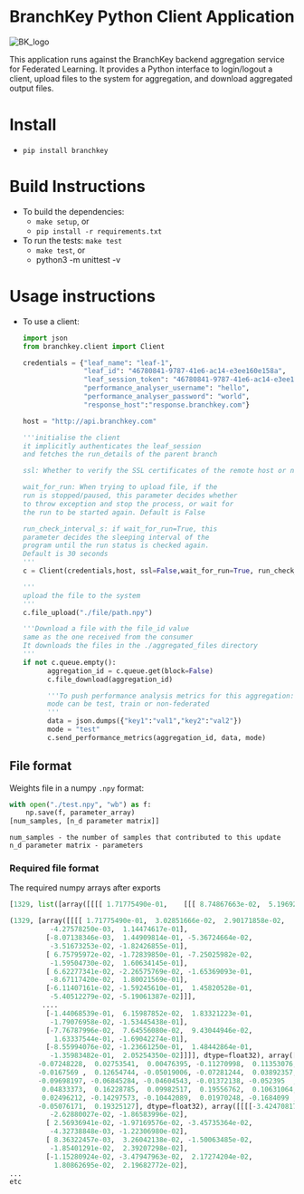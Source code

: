 # BranchKey Python Client Application

![BK_logo](https://branchkey.com/wp-content/uploads/elementor/thumbs/branchkeytext-q0lwtzdsb6aaj26q2mj2lpksk47abbz9fd1gndr1l0.png)

This application runs against the BranchKey backend aggregation service for Federated Learning.
It provides a Python interface to login/logout a client, upload files to the system for aggregation,
and download aggregated output files.

# Install

- `pip install branchkey`

# Build Instructions

- To build the dependencies:
  - `make setup`, or
  - `pip install -r requirements.txt`
- To run the tests: `make test`
  - `make test`, or
  - python3 -m unittest -v

# Usage instructions

- To use a client:

  ```python
  import json
  from branchkey.client import Client

  credentials = {"leaf_name": "leaf-1",
                 "leaf_id": "46780841-9787-41e6-ac14-e3ee160e158a",
                 "leaf_session_token": "46780841-9787-41e6-ac14-e3ee160e158a",
                 "performance_analyser_username": "hello",
                 "performance_analyser_password": "world",
                 "response_host":"response.branchkey.com"}

  host = "http://api.branchkey.com"

  '''initialise the client
  it implicitly authenticates the leaf_session
  and fetches the run_details of the parent branch

  ssl: Whether to verify the SSL certificates of the remote host or not

  wait_for_run: When trying to upload file, if the
  run is stopped/paused, this parameter decides whether
  to throw exception and stop the process, or wait for
  the run to be started again. Default is False

  run_check_interval_s: if wait_for_run=True, this
  parameter decides the sleeping interval of the
  program until the run status is checked again.
  Default is 30 seconds
  '''
  c = Client(credentials,host, ssl=False,wait_for_run=True, run_check_interval_s=15)

  '''
  upload the file to the system
  '''
  c.file_upload("./file/path.npy")

  '''Download a file with the file_id value
  same as the one received from the consumer
  It downloads the files in the ./aggregated_files directory
  '''
  if not c.queue.empty():
        aggregation_id = c.queue.get(block=False)
        c.file_download(aggregation_id)

        '''To push performance analysis metrics for this aggregation:
        mode can be test, train or non-federated
        '''
        data = json.dumps({"key1":"val1","key2":"val2"})
        mode = "test"
        c.send_performance_metrics(aggregation_id, data, mode)
  ```

## File format

Weights file in a numpy `.npy` format:

```python
with open("./test.npy", "wb") as f:
    np.save(f, parameter_array)
[num_samples, [n_d parameter matrix]]
```

```
num_samples - the number of samples that contributed to this update
n_d parameter matrix - parameters
```

### Required file format

The required numpy arrays after exports

```python
[1329, list([array([[[[ 1.71775490e-01,    [[[ 8.74867663e-02,  5.19692302e-02, -1.64664671e-01,,          -2.23452481e-03,  1.11475676e-01],,    [-1.75505821e-02, -1...
```

```python
(1329, [array([[[[ 1.71775490e-01,  3.02851666e-02,  2.90171858e-02,
          -4.27578250e-03,  1.14474617e-01],
         [-8.07138346e-03,  1.44909814e-01, -5.36724664e-02,
          -3.51673253e-02, -1.82426855e-01],
         [ 6.75795972e-02, -1.72839850e-01, -7.25025982e-02,
          -1.59504730e-02,  1.60634145e-01],
         [ 6.62277341e-02, -2.26575769e-02, -1.65369093e-01,
          -8.67117420e-02,  1.80021569e-01],
         [-6.11407161e-02, -1.59245610e-01,  1.45820528e-01,
          -5.40512279e-02, -5.19061387e-02]]],
        ....
         [-1.44068539e-01,  6.15987852e-02,  1.83321223e-01,
          -1.79076958e-02, -1.53445438e-01],
         [-7.76787996e-02,  7.64556080e-02,  9.43044946e-02,
           1.63337544e-01, -1.69042274e-01],
         [-8.55994076e-02, -1.23661250e-01,  1.48442864e-01,
          -1.35983482e-01,  2.05254350e-02]]]], dtype=float32), array([ 0.13065006,  0.12797254, -0.12818147, -0.09621437,  0.04100017,
       -0.07248228,  0.02753541,  0.00476395, -0.11270998,  0.11353076,
       -0.0167569 ,  0.12654744, -0.05019006, -0.07281244,  0.03892357,
       -0.09698197, -0.06845284, -0.04604543, -0.01372138, -0.052395  ,
        0.04833373,  0.16228785,  0.09982517,  0.19556762,  0.10631064,
        0.02496212, -0.14297573, -0.10442089,  0.01970248, -0.1684099 ,
       -0.05076171,  0.19325127], dtype=float32), array([[[[-3.42470817e-02,  8.76816106e-04, -2.13724039e-02,
          -2.62880027e-02, -1.86583996e-02],
         [ 2.56936941e-02, -1.97169576e-02, -3.45735364e-02,
          -4.32738848e-03, -1.22306980e-02],
         [ 8.36322457e-03,  3.26042138e-02, -1.50063485e-02,
          -1.85401291e-02,  2.39207298e-02],
         [-1.15280924e-02, -3.47947963e-02,  2.17274204e-02,
           1.80862695e-02,  2.19682772e-02],
...
etc
```
